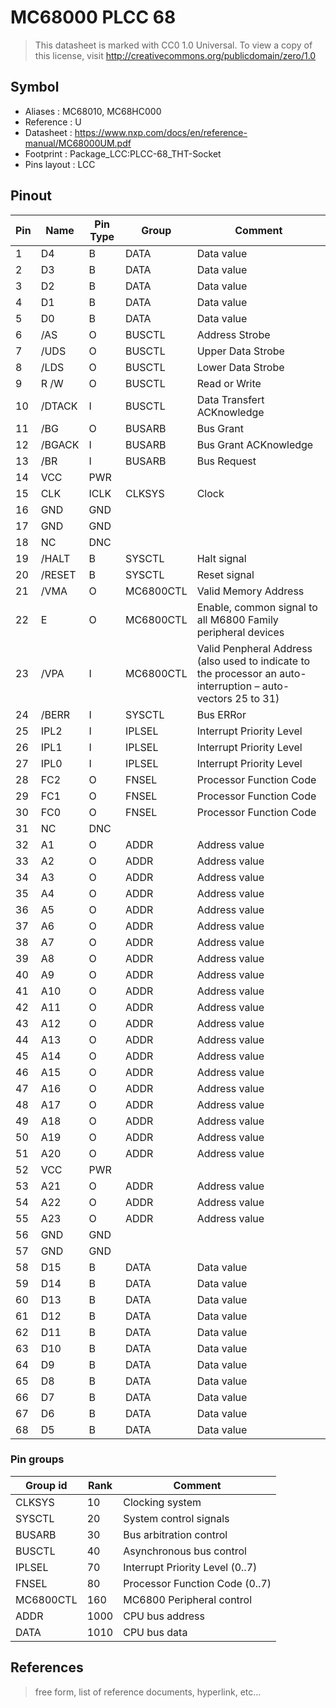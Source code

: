 # MC68000 PLCC 68

> This datasheet is marked with CC0 1.0
> Universal. To view a copy of this license, visit
> http://creativecommons.org/publicdomain/zero/1.0

## Symbol

* Aliases : MC68010, MC68HC000
* Reference : U
* Datasheet : https://www.nxp.com/docs/en/reference-manual/MC68000UM.pdf
* Footprint : Package_LCC:PLCC-68_THT-Socket
* Pins layout : LCC

## Pinout

|Pin|Name|Pin Type|Group|Comment|
|---|---|---|---|---|
|1|D4|B|DATA|Data value|
|2|D3|B|DATA|Data value|
|3|D2|B|DATA|Data value|
|4|D1|B|DATA|Data value|
|5|D0|B|DATA|Data value|
|6|/AS|O|BUSCTL|Address Strobe|
|7|/UDS|O|BUSCTL|Upper Data Strobe|
|8|/LDS|O|BUSCTL|Lower Data Strobe|
|9|R /W|O|BUSCTL|Read or Write |
|10|/DTACK|I|BUSCTL|Data Transfert ACKnowledge|
|11|/BG|O|BUSARB|Bus Grant|
|12|/BGACK|I|BUSARB|Bus Grant ACKnowledge|
|13|/BR|I|BUSARB|Bus Request|
|14|VCC|PWR|||
|15|CLK|ICLK|CLKSYS|Clock|
|16|GND|GND|||
|17|GND|GND|||
|18|NC|DNC|||
|19|/HALT|B|SYSCTL|Halt signal|
|20|/RESET|B|SYSCTL|Reset signal|
|21|/VMA|O|MC6800CTL|Valid Memory Address|
|22|E|O|MC6800CTL|Enable, common signal to all M6800 Family peripheral devices|
|23|/VPA|I|MC6800CTL|Valid Penpheral Address (also used to indicate to the processor an auto-interruption – auto-vectors 25 to 31)|
|24|/BERR|I|SYSCTL|Bus ERRor|
|25|IPL2|I|IPLSEL|Interrupt Priority Level |
|26|IPL1|I|IPLSEL|Interrupt Priority Level |
|27|IPL0|I|IPLSEL|Interrupt Priority Level |
|28|FC2|O|FNSEL|Processor Function Code|
|29|FC1|O|FNSEL|Processor Function Code|
|30|FC0|O|FNSEL|Processor Function Code|
|31|NC|DNC|||
|32|A1|O|ADDR|Address value|
|33|A2|O|ADDR|Address value|
|34|A3|O|ADDR|Address value|
|35|A4|O|ADDR|Address value|
|36|A5|O|ADDR|Address value|
|37|A6|O|ADDR|Address value|
|38|A7|O|ADDR|Address value|
|39|A8|O|ADDR|Address value|
|40|A9|O|ADDR|Address value|
|41|A10|O|ADDR|Address value|
|42|A11|O|ADDR|Address value|
|43|A12|O|ADDR|Address value|
|44|A13|O|ADDR|Address value|
|45|A14|O|ADDR|Address value|
|46|A15|O|ADDR|Address value|
|47|A16|O|ADDR|Address value|
|48|A17|O|ADDR|Address value|
|49|A18|O|ADDR|Address value|
|50|A19|O|ADDR|Address value|
|51|A20|O|ADDR|Address value|
|52|VCC|PWR|||
|53|A21|O|ADDR|Address value|
|54|A22|O|ADDR|Address value|
|55|A23|O|ADDR|Address value|
|56|GND|GND|||
|57|GND|GND|||
|58|D15|B|DATA|Data value|
|59|D14|B|DATA|Data value|
|60|D13|B|DATA|Data value|
|61|D12|B|DATA|Data value|
|62|D11|B|DATA|Data value|
|63|D10|B|DATA|Data value|
|64|D9|B|DATA|Data value|
|65|D8|B|DATA|Data value|
|66|D7|B|DATA|Data value|
|67|D6|B|DATA|Data value|
|68|D5|B|DATA|Data value|

### Pin groups

|Group id|Rank|Comment|
|---|---|---|
|CLKSYS|10|Clocking system|
|SYSCTL|20|System control signals|
|BUSARB|30|Bus arbitration control|
|BUSCTL|40|Asynchronous bus control|
|IPLSEL|70|Interrupt Priority Level (0..7)|
|FNSEL|80|Processor Function Code (0..7)|
|MC6800CTL|160|MC6800 Peripheral control|
|ADDR|1000|CPU bus address|
|DATA|1010|CPU bus data|


## References

> free form, list of reference documents, hyperlink, etc...

